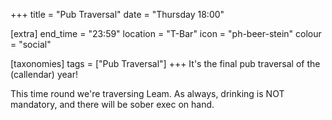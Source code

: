 +++
title = "Pub Traversal"
date = "Thursday 18:00"

[extra]
end_time = "23:59"
location = "T-Bar"
icon = "ph-beer-stein"
colour = "social"

[taxonomies]
tags = ["Pub Traversal"]
+++
It's the final pub traversal of the (callendar) year!

This time round we're traversing Leam. As always, drinking is NOT mandatory, and there will be sober exec on hand.
